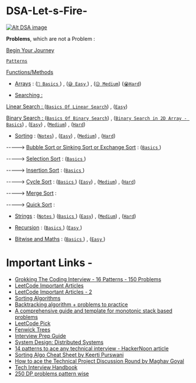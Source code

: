 # DSA-Let-s-Fire-

[![Alt DSA image](https://fiverr-res.cloudinary.com/images/t_main1,q_auto,f_auto,q_auto,f_auto/gigs/121662126/original/55059c64dd71754bf4276b8b9077cc139c59af52/do-data-structures-algorithms-in-java-programming.png)](https://github.com/YourOwnItsMeDHC/DSA-Let-s-Fire-)

**Problems**, which are not a Problem :

[Begin Your Journey](https://github.com/YourOwnItsMeDHC/ProgramBasics/tree/master/src/deepak)


[`Patterns`](https://github.com/YourOwnItsMeDHC/DSA-Let-s-Fire-/tree/master/Patterns/src/com/company)


[Functions/Methods](https://github.com/YourOwnItsMeDHC/DSA-Let-s-Fire-/tree/master/Functions/src/com/functions)

*  [Arrays](https://github.com/YourOwnItsMeDHC/DSA-Let-s-Fire-/tree/master/Arrays) :
([`🤣 Basics` ](https://github.com/YourOwnItsMeDHC/DSA-Let-s-Fire-/tree/master/Arrays/Basics/src/com/company)) , 
([`😅 Easy` ](https://github.com/YourOwnItsMeDHC/DSA-Let-s-Fire-/tree/master/Arrays/Easy)) ,
([`😥 Medium`](https://github.com/YourOwnItsMeDHC/DSA-Let-s-Fire-/tree/master/Arrays/Medium))
([`😭Hard`](https://github.com/YourOwnItsMeDHC/DSA-Let-s-Fire-/tree/master/Arrays/Hard))

*  [Searching :](https://github.com/YourOwnItsMeDHC/DSA-Let-s-Fire-/tree/master/Searching)

[Linear Search : ](https://github.com/YourOwnItsMeDHC/DSA-Let-s-Fire-/tree/master/Linear%20Search)
([`Basics Of Linear Search`](https://github.com/YourOwnItsMeDHC/DSA-Let-s-Fire-/tree/master/Linear%20Search/Linear_Search_Basics/src/com/company)) , 
([`Easy`](https://github.com/YourOwnItsMeDHC/DSA-Let-s-Fire-/tree/master/Linear%20Search/Easy))

[Binary Search : ](https://github.com/YourOwnItsMeDHC/DSA-Let-s-Fire-/tree/master/Searching/Binary%20Search/src/com/company)
([`Basics Of Binary Search`](https://github.com/YourOwnItsMeDHC/DSA-Let-s-Fire-/tree/master/Binary%20Search/Basic/src/com/company)) , 
([`Binary Search in 2D Array - Basics`](https://github.com/YourOwnItsMeDHC/DSA-Let-s-Fire-/tree/master/Binary%20Search/Basic_2D_Array/src/com/company)) ,
([`Easy`](https://github.com/YourOwnItsMeDHC/DSA-Let-s-Fire-/tree/master/Binary%20Search/Easy)) ,
([`Medium`](https://github.com/YourOwnItsMeDHC/DSA-Let-s-Fire-/tree/master/Binary%20Search/Medium)) ,
([`Hard`](https://github.com/YourOwnItsMeDHC/DSA-Let-s-Fire-/tree/master/Binary%20Search/Hard))



*  [Sorting](https://github.com/YourOwnItsMeDHC/DSA-Let-s-Fire-/tree/master/Sorting) :
([`Notes`](https://github.com/YourOwnItsMeDHC/DSA-Let-s-Fire-/tree/master/Sorting/Notes)) ,
([`Easy`](https://github.com/YourOwnItsMeDHC/DSA-Let-s-Fire-/tree/master/Sorting/Easy)) ,
([`Medium`](https://github.com/YourOwnItsMeDHC/DSA-Let-s-Fire-/tree/master/Sorting/Medium)) ,
([`Hard`](https://github.com/YourOwnItsMeDHC/DSA-Let-s-Fire-/tree/master/Sorting/Hard))

----->   [Bubble Sort or Sinking Sort or Exchange Sort](https://github.com/YourOwnItsMeDHC/DSA-Let-s-Fire-/tree/master/Sorting/Bubble%20Sort) :
([`Basics` ](https://github.com/YourOwnItsMeDHC/DSA-Let-s-Fire-/tree/master/Sorting/Bubble%20Sort/Basics/src/com/company))

----->   [Selection Sort](https://github.com/YourOwnItsMeDHC/DSA-Let-s-Fire-/tree/master/Sorting/Selection%20Sort) :
([`Basics` ](https://github.com/YourOwnItsMeDHC/DSA-Let-s-Fire-/tree/master/Sorting/Selection%20Sort/Basics/src/com/company))

----->   [Insertion Sort](https://github.com/YourOwnItsMeDHC/DSA-Let-s-Fire-/tree/master/Sorting/Insertion%20Sort) :
([`Basics` ](https://github.com/YourOwnItsMeDHC/DSA-Let-s-Fire-/tree/master/Sorting/Insertion%20Sort/Basics/src/com/company))

----->   [Cycle Sort](https://github.com/YourOwnItsMeDHC/DSA-Let-s-Fire-/tree/master/Sorting/Cycle%20Sort) :
([`Basics` ](https://github.com/YourOwnItsMeDHC/DSA-Let-s-Fire-/tree/master/Sorting/Cycle%20Sort/Basics/src/com/company))
([`Easy`](https://github.com/YourOwnItsMeDHC/DSA-Let-s-Fire-/tree/master/Sorting/Cycle%20Sort/Easy)) ,
([`Medium`](https://github.com/YourOwnItsMeDHC/DSA-Let-s-Fire-/tree/master/Sorting/Cycle%20Sort/Medium)) ,
([`Hard`](https://github.com/YourOwnItsMeDHC/DSA-Let-s-Fire-/tree/master/Sorting/Cycle%20Sort/Hard))

----->   [Merge Sort](https://github.com/YourOwnItsMeDHC/DSA-Let-s-Fire-/blob/master/Recursion/Basics/src/com/company/f1MergeSort.java) :

----->   [Quick Sort](https://github.com/YourOwnItsMeDHC/DSA-Let-s-Fire-/blob/master/Recursion/Basics/src/com/company/f2QuickSort.java) :


*  [Strings](https://github.com/YourOwnItsMeDHC/DSA-Let-s-Fire-/tree/master/Strings/Basics) :
([`Notes` ](https://github.com/YourOwnItsMeDHC/DSA-Let-s-Fire-/tree/master/Strings/Notes))
([`Basics` ](https://github.com/YourOwnItsMeDHC/DSA-Let-s-Fire-/tree/master/Strings/Basics/src/com/company))
([`Easy`](https://github.com/YourOwnItsMeDHC/DSA-Let-s-Fire-/tree/master/Strings/Easy)) ,
([`Medium`](https://github.com/YourOwnItsMeDHC/DSA-Let-s-Fire-/tree/master/Strings/Medium)) ,
([`Hard`](https://github.com/YourOwnItsMeDHC/DSA-Let-s-Fire-/tree/master/Sorting/Cycle%20Sort/Hard))



*  [Recursion](https://github.com/YourOwnItsMeDHC/DSA-Let-s-Fire-/tree/master/Recursion) :
([`Basics` ](https://github.com/YourOwnItsMeDHC/DSA-Let-s-Fire-/tree/master/Recursion/Basics/src/com/company))
([`Easy` ](https://github.com/YourOwnItsMeDHC/DSA-Let-s-Fire-/tree/master/Recursion/Easy))



*  [Bitwise and Maths](https://github.com/YourOwnItsMeDHC/DSA-Let-s-Fire-/tree/master/Bitwise%20%26%20Maths/src/com/company) :
([`Basics` ](https://github.com/YourOwnItsMeDHC/DSA-Let-s-Fire-/tree/master/Bitwise%20%26%20Maths/src/com/company)) ,
([`Easy` ](https://github.com/YourOwnItsMeDHC/DSA-Let-s-Fire-/tree/master/Bitwise%20%26%20Maths/Bitwise/Easy))







# Important Links -
- [Grokking The Coding Interview - 16 Patterns - 150 Problems](https://glucko.github.io/codeprep/)
- [LeetCode Important Articles](https://leetcode.com/discuss/general-discussion/665604/Important-and-Useful-links-from-all-over-the-LeetCode)
- [LeetCode Important Articles - 2](https://gist.github.com/avidLearnerInProgress/1c0d49f5069bc45712ddd5e70c11d2d9)
- [Sorting Algorithms](https://leetcode.com/discuss/general-discussion/1091763/must-do-all-required-sorting-algorithms-complete-guide)
- [Backtracking algorithm + problems to practice](https://leetcode.com/discuss/study-guide/1405817/backtracking-algorithm-problems-to-practice)
- [A comprehensive guide and template for monotonic stack based problems](https://leetcode.com/discuss/study-guide/2347639/A-comprehensive-guide-and-template-for-monotonic-stack-based-problems)
- [LeetCode Pick](https://leetcode.com/discuss/general-discussion/1041234/become-leetcodes-pick-win-leetcoins-and-leetcode-goodies)
- [Fenwick Trees](https://leetcode.com/discuss/general-discussion/1093346/introduction-to-fenwick-treebinary-indexed-treebit)
- [Interview Prep Guide](https://leetcode.com/discuss/interview-question/1098600/topics-which-you-cant-skip-interview-preparation-study-plan-using-leetcode)
- [System Design: Distributed Systems](https://leetcode.com/discuss/general-discussion/1105898/system-design-introduction-to-distributed-systems-designing-a-highly-available-system)
- [14 patterns to ace any technical interview - HackerNoon article](https://hackernoon.com/14-patterns-to-ace-any-coding-interview-question-c5bb3357f6ed)
- [Sorting Algo Cheat Sheet by Keerti Purswani](https://youtu.be/4gW6P5A1gxs)
- [How to ace the Technical Project Discussion Round by Maghav Goyal](https://medium.com/@maghavgoyal/the-brute-force-approach-70ff8e4fc622)
- [Tech Interview Handbook](https://www.techinterviewhandbook.org/)
- [250 DP problems pattern wise](https://leetcode.com/discuss/general-discussion/1000929/solved-all-dynamic-programming-dp-problems-in-7-months?__cf_chl_rt_tk=.rkOKUlVs_PoBy4IYH8EoRxdaMNsvOJBI5t71H.qTBg-1718522029-0.0.1.1-5481)


